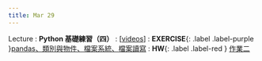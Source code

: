 ```yaml
---
title: Mar 29
---
```


Lecture
: **Python 基礎練習（四）**
  : [[videos](https://youtu.be/FnFrL_hCqJU)]
: **EXERCISE**{: .label .label-purple }[pandas、類別與物件、檔案系統、檔案讀寫](https://colab.research.google.com/drive/1DKpErrtYjAPvNjnxpe3whk2wC4CAbvO8?usp=sharing)
: **HW**{: .label .label-red } [作業二](/2023/announcements/)
